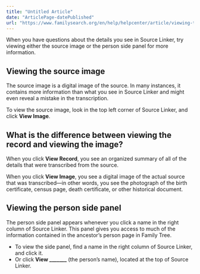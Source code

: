```yaml
---
title: "Untitled Article"
date: "ArticlePage-datePublished"
url: "https://www.familysearch.org/en/help/helpcenter/article/viewing-the-source-image-and-person-side-panel"
---
```


When you have questions about the details you see in Source Linker, try viewing either the source image or the person side panel for more information. 

## Viewing the source image


The source image is a digital image of the source. In many instances, it contains more information than what you see in Source Linker and might even reveal a mistake in the transcription.

 To view the source image, look in the top left corner of Source Linker, and click **View Image**.

## What is the difference between viewing the record and viewing the image?


When you click **View Record**, you see an organized summary of all of the details that were transcribed from the source.

 When you click **View Image**, you see a digital image of the actual source that was transcribed—in other words, you see the photograph of the birth certificate, census page, death certificate, or other historical document.

## Viewing the person side panel


The person side panel appears whenever you click a name in the right column of Source Linker. This panel gives you access to much of the information contained in the ancestor’s person page in Family Tree.  


* To view the side panel, find a name in the right column of Source Linker, and click it.
* Or click **View \_\_\_\_\_\_\_** (the person’s name), located at the top of Source Linker.

